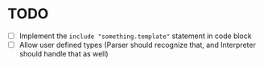 # TODO

- [ ] Implement the `include "something.template"` statement in code block
- [ ] Allow user defined types (Parser should recognize that, and Interpreter should handle that as well)